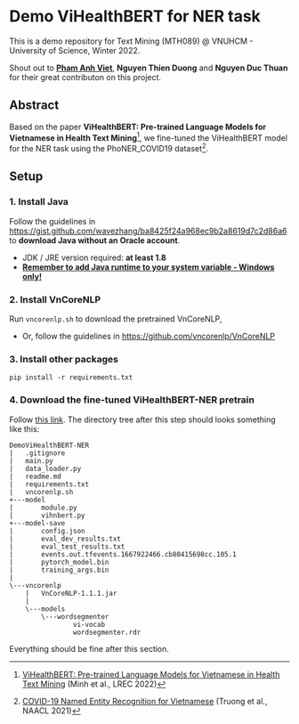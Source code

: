 # Demo ViHealthBERT for NER task

This is a demo repository for Text Mining (MTH089) @ VNUHCM - University of Science, Winter 2022.

Shout out to [**Pham Anh Viet**](https://github.com/AnhVietPham), **Nguyen Thien Duong** and **Nguyen Duc Thuan** for their great contributon on this project.

## Abstract
Based on the paper **ViHealthBERT: Pre-trained Language Models for Vietnamese in Health Text Mining**[^1], we fine-tuned the ViHealthBERT model for the NER task using the PhoNER_COVID19 dataset[^2]. 

[^1]: [ViHealthBERT: Pre-trained Language Models for Vietnamese in Health Text Mining](https://aclanthology.org/2022.lrec-1.35) (Minh et al., LREC 2022)
[^2]: [COVID-19 Named Entity Recognition for Vietnamese](https://aclanthology.org/2021.naacl-main.173) (Truong et al., NAACL 2021)

## Setup

### 1. Install Java
Follow the guidelines in https://gist.github.com/wavezhang/ba8425f24a968ec9b2a8619d7c2d86a6 to **download Java without an Oracle account**.
- JDK / JRE version required: **at least 1.8**
- [**Remember to add Java runtime to your system variable - Windows only!**](https://stackoverflow.com/questions/3518172/how-do-i-set-the-path-environment-variable-to-point-to-jre-version-1-5)

### 2. Install VnCoreNLP
Run `vncorenlp.sh` to download the pretrained VnCoreNLP, 
- Or, follow the guidelines in https://github.com/vncorenlp/VnCoreNLP

### 3. Install other packages
```
pip install -r requirements.txt
```

### 4. Download the fine-tuned ViHealthBERT-NER pretrain
Follow [this link](https://drive.google.com/drive/folders/1jsvgoUtTlnFSAAp_xagUDnp27T183Cal?fbclid=IwAR1ntjPEa3Fx5xKF4WbGMumvAVRyyedO_1eHEIHsZYhAEL91bkWyIKCpsB8). The directory tree after this step should looks something like this:

```
DemoViHealthBERT-NER
|   .gitignore
|   main.py
|   data_loader.py
|   readme.md
|   requirements.txt
|   vncorenlp.sh
+---model
|       module.py
|       vihnbert.py
+---model-save
|       config.json
|       eval_dev_results.txt
|       eval_test_results.txt
|       events.out.tfevents.1667922466.cb80415698cc.105.1
|       pytorch_model.bin
|       training_args.bin
|
\---vncorenlp
    |   VnCoreNLP-1.1.1.jar
    |
    \---models
        \---wordsegmenter
                vi-vocab
                wordsegmenter.rdr
```


Everything should be fine after this section.
